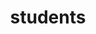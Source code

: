 ---
layout: page
title: students
nav: true
nav_order: 8
dropdown: true
children:
  - title: teaching
    permalink: /teaching/
  - title: divider
  - title: thesis
    permalink: /thesis/
---